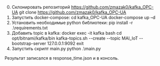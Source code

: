 0)	Склонировать репозиторий https://github.com/zmazak0/kafka_OPC-UA 
  git clone https://github.com/zmazak0/kafka_OPC-UA  
1)	Запустить docker-compose:
  cd kafka_OPC-UA
  docker-compose up –d
2)	Установить необходимые python библиотеки:
  pip install -r .\requirements.txt 
3)	Добавить topic в kafka:
  docker exec -it kafka bash
  cd opt/bitnami/kafka/bin
  kafka-topics.sh --create --topic MAI_IoT --bootstrap-server 127.0.0.1:9092
  exit
4)	Запустить скрипт main.py
  python .\main.py
		 
Результат записался в response_time.json и в консоль.
 
